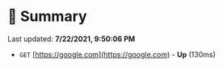 # 📖 Summary
Last updated: **7/22/2021, 9:50:06 PM**

- `GET` [https://google.com](https://google.com) - **Up** (130ms)
